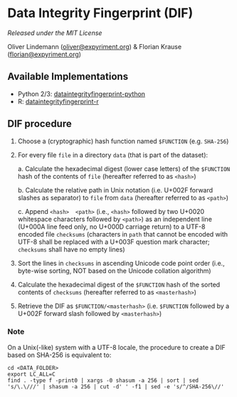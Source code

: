 Data Integrity Fingerprint (DIF)
================================

*Released under the MIT License*

Oliver Lindemann (oliver@expyriment.org) & Florian Krause (florian@expyriment.org)


Available Implementations
-------------------------

* Python 2/3:  [dataintegrityfingerprint-python](https://github.com/expyriment/dataintegrityfingerprint-python)
* R:  [dataintegrityfingerprint-r](https://github.com/expyriment/dataintegrityfingerprint-r)


DIF procedure
-------------

1. Choose a (cryptographic) hash function named `$FUNCTION` (e.g. `SHA-256`)

2. For every file `file` in a directory `data` (that is part of the dataset):

    a. Calculate the hexadecimal digest (lower case letters) of the `$FUNCTION`
       hash of the contents of `file` (hereafter referred to as `<hash>`)

    b. Calculate the relative path in Unix notation (i.e. U+002F forward
       slashes as separator) to `file` from `data` (hereafter referred to as
       `<path>`)

    c. Append `<hash>  <path>` (i.e., `<hash>` followed by two U+0020
       whitespace characters followed by `<path>`) as an independent line
       (U+000A line feed only, no U+000D carriage return) to a UTF-8 encoded
       file `checksums` (characters in `path` that cannot be encoded with
       UTF-8 shall be replaced with a U+003F question mark character;
       `checksums` shall have no empty lines)

3. Sort the lines in `checksums` in ascending Unicode code point order (i.e.,
   byte-wise sorting, NOT based on the Unicode collation algorithm)

4. Calculate the hexadecimal digest of the `$FUNCTION` hash of the sorted
   contents of `checksums` (hereafter referred to as `<masterhash>`)
   
5. Retrieve the DIF as `$FUNCTION/<masterhash>` (i.e. `$FUNCTION` followed by
   a U+002F forward slash followed by `<masterhash>`)


### Note
On a Unix(-like) system with a UTF-8 locale, the procedure to create a DIF
based on SHA-256 is equivalent to:
```
cd <DATA_FOLDER>
export LC_ALL=C
find . -type f -print0 | xargs -0 shasum -a 256 | sort | sed 's/\.\///' | shasum -a 256 | cut -d' ' -f1 | sed -e 's/^/SHA-256\//'
```
